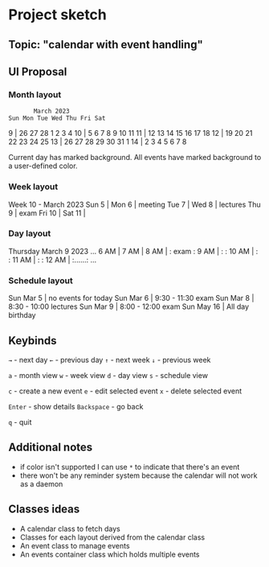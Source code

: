 # Project sketch

## Topic: "calendar with event handling"

## UI Proposal

### Month layout

           March 2023
    Sun Mon Tue Wed Thu Fri Sat
 9 | 26  27  28   1   2   3   4
10 |  5   6   7   8   9  10  11
11 | 12  13  14  15  16  17  18
12 | 19  20  21  22  23  24  25
13 | 26  27  28  29  30  31   1
14 |  2   3   4   5   6   7   8

Current day has marked background.
All events have marked background to a user-defined color.

### Week layout

Week 10 - March 2023
Sun  5 | 
Mon  6 | meeting
Tue  7 | 
Wed  8 | lectures
Thu  9 | exam
Fri 10 | 
Sat 11 | 

### Day layout

Thursday March 9 2023
...
 6 AM | 
 7 AM | 
 8 AM | : exam :
 9 AM | :      :
10 AM | :      :
11 AM | :      :
12 AM | :......:
...

### Schedule layout

Sun Mar 5 | no events for today
Sun Mar 6 | 9:30 - 11:30   exam
Sun Mar 8 | 8:30 - 10:00   lectures
Sun Mar 9 | 8:00 - 12:00   exam
Sun May 16 | All day       birthday


## Keybinds

`→` - next day
`←` - previous day
`↑` - next week
`↓` - previous week

`a` - month view
`w` - week view
`d` - day view
`s` - schedule view

`c` - create a new event
`e` - edit selected event
`x` - delete selected event

`Enter` - show details
`Backspace` - go back

`q` - quit


## Additional notes

- if color isn't supported I can use `*` to indicate that there's an event
- there won't be any reminder system because the calendar will not work as a daemon

## Classes ideas

- A calendar class to fetch days
- Classes for each layout derived from the calendar class
- An event class to manage events
- An events container class which holds multiple events